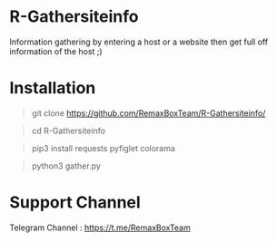 # R-Gathersiteinfo
Information gathering by entering a host or a website then get full off information of the host ;)

# Installation 
> git clone https://github.com/RemaxBoxTeam/R-Gathersiteinfo/

> cd R-Gathersiteinfo

> pip3 install requests pyfiglet colorama 

> python3 gather.py


# Support Channel 

Telegram Channel : https://t.me/RemaxBoxTeam
